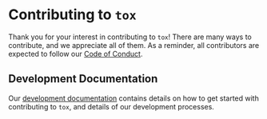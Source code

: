 # Contributing to ``tox``

Thank you for your interest in contributing to ``tox``! There are many ways to contribute, and we appreciate all of them.
As a reminder, all contributors are expected to follow our [Code of Conduct][coc].

[coc]: https://www.pypa.io/en/latest/code-of-conduct/

## Development Documentation

Our [development documentation](http://tox.readthedocs.org/en/latest/development.html#development) contains details on
how to get started with contributing to ``tox``, and details of our development processes.
